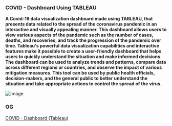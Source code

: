 ### COVID - Dashboard Using TABLEAU

**A Covid-19 data visualization dashboard made using TABLEAU, that presents data related to the spread of the coronavirus pandemic in an interactive and visually appealing manner. This dashboard allows users to view various aspects of the pandemic such as the number of cases, deaths, and recoveries, and track the progression of the pandemic over time. Tableau's powerful data visualization capabilities and interactive features make it possible to create a user-friendly dashboard that helps users to quickly understand the situation and make informed decisions. The dashboard can be used to analyze trends and patterns, compare data across different regions or countries, and observe the impact of various mitigation measures. This tool can be used by public health officials, decision-makers, and the general public to better understand the situation and take appropriate actions to control the spread of the virus.**


![image](https://user-images.githubusercontent.com/122866331/215982586-a236f63a-369b-4f51-9c44-4a8fad8dde75.png)

### OG
[COVID - Dashboard (Tableau)](https://public.tableau.com/views/COVID-Dashboard_16752359695890/Dashboard1?:language=en-US&:display_count=n&:origin=viz_share_link)
